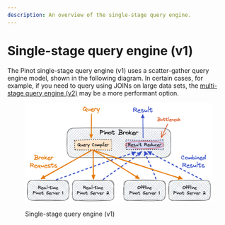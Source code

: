 ```yaml
---
description: An overview of the single-stage query engine.
---
```


# Single-stage query engine (v1)

The Pinot single-stage query engine (v1) uses a scatter-gather query engine model, shown in the following diagram. In certain cases, for example, if you need to query using JOINs on large data sets, the [multi-stage query engine (v2)](multi-stage-engine.md) may be a more performant option.&#x20;

<figure><img src="../.gitbook/assets/Multi-Stage-Pinot-Query-Engine-v1.png" alt=""><figcaption><p>Single-stage query engine (v1)</p></figcaption></figure>
